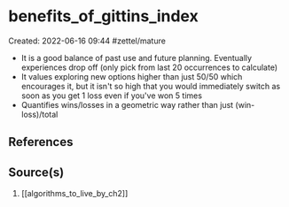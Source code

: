# benefits_of_gittins_index
Created: 2022-06-16 09:44
#zettel/mature

- It is a good balance of past use and future planning. Eventually experiences drop off (only pick from last 20 occurrences to calculate)
- It values exploring new options higher than just 50/50 which encourages it, but it isn't so high that you would immediately switch as soon as you get 1 loss even if you've won 5 times
- Quantifies wins/losses in a geometric way rather than just (win-loss)/total

## References

## Source(s)
1. [[algorithms_to_live_by_ch2]]